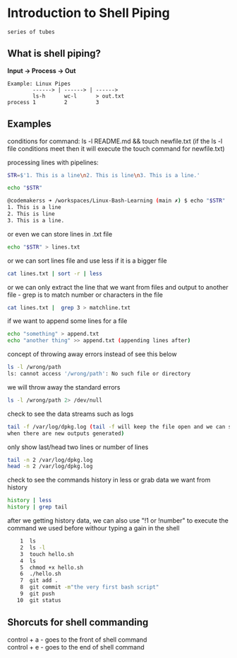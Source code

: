 # Introduction to Shell Piping 
`series of tubes`
## What is shell piping?
**Input -> Process -> Out**
```
Example: Linux Pipes
        ------> | ------> | ------>
        ls-h      wc-l      > out.txt
process 1         2         3
```

## Examples
conditions for command:
ls -l README.md && touch newfile.txt
(if the ls -l file conditions meet then it will execute the
touch command for newfile.txt)

processing lines with pipelines:
```bash
STR=$'1. This is a line\n2. This is line\n3. This is a line.'
```
```bash
echo "$STR"
```
```bash
@codemakerss ➜ /workspaces/Linux-Bash-Learning (main ✗) $ echo "$STR"
1. This is a line
2. This is line
3. This is a line.
```
or even we can store lines in .txt file 
```bash
echo "$STR" > lines.txt
```
or we can sort lines file and use less if it is a bigger 
file 
```bash
cat lines.txt | sort -r | less
```
or we can only extract the line that we want from files
and output to another file - grep is to match number or
characters in the file
```bash
cat lines.txt |  grep 3 > matchline.txt
```

if we want to append some lines for a file 
```bash
echo "something" > append.txt
echo "another thing" >> append.txt (appending lines after)
```

concept of throwing away errors
instead of see this below 
```bash
ls -l /wrong/path
ls: cannot access '/wrong/path': No such file or directory
```
we will throw away the standard errors 
```bash
ls -l /wrong/path 2> /dev/null
```

check to see the data streams such as logs
```bash
tail -f /var/log/dpkg.log (tail -f will keep the file open and we can see the data change everytime  
when there are new outputs generated)
```
only show last/head two lines or number of lines 
```bash
tail -n 2 /var/log/dpkg.log
head -n 2 /var/log/dpkg.log
```

check to see the commands history in less or grab data we 
want from history 
```bash
history | less 
history | grep tail 
```
after we getting history data, we can also use "!1 or !number" to execute the command we used before withour typing a gain in the shell
```bash
    1  ls
    2  ls -l
    3  touch hello.sh
    4  ls
    5  chmod +x hello.sh
    6  ./hello.sh 
    7  git add .
    8  git commit -m"the very first bash script"
    9  git push
   10  git status
```





## Shorcuts for shell commanding 
control + a - goes to the front of shell command  
control + e - goes to the end of shell command